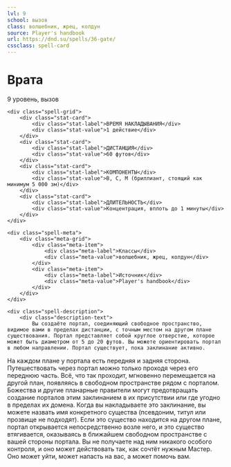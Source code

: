 ```yaml
---
lvl: 9
school: вызов
class: волшебник, жрец, колдун
source: Player's handbook
url: https://dnd.su/spells/36-gate/
cssclass: spell-card
---
```


<div class="spell-container">
    <div class="spell-header">
        <h1 class="spell-name">Врата</h1>
        <div class="spell-level">9 уровень, вызов</div>
    </div>
    
    <div class="spell-grid">
        <div class="stat-card">
            <div class="stat-label">ВРЕМЯ НАКЛАДЫВАНИЯ</div>
            <div class="stat-value">1 действие</div>
        </div>
        <div class="stat-card">
            <div class="stat-label">ДИСТАНЦИЯ</div>
            <div class="stat-value">60 футов</div>
        </div>
        <div class="stat-card">
            <div class="stat-label">КОМПОНЕНТЫ</div>
            <div class="stat-value">В, С, М (бриллиант, стоящий как минимум 5 000 зм)</div>
        </div>
        <div class="stat-card">
            <div class="stat-label">ДЛИТЕЛЬНОСТЬ</div>
            <div class="stat-value">Концентрация, вплоть до 1 минуты</div>
        </div>
    </div>
    
    <div class="spell-meta">
        <div class="meta-grid">
            <div class="meta-item">
                <div class="meta-label">Классы</div>
                <div class="meta-value">волшебник, жрец, колдун</div>
            </div>
            <div class="meta-item">
                <div class="meta-label">Источник</div>
                <div class="meta-value">Player's handbook</div>
            </div>
        </div>
    </div>
    
    <div class="spell-description">
        <div class="description-text">
            Вы создаёте портал, соединяющий свободное пространство, видимое вами в пределах дистанции, с точным местом на другом плане существования. Портал представляет собой круглое отверстие, которое может быть диаметром от 5 до 20 футов. Вы можете ориентировать портал в любом направлении. Портал существует, пока заклинание активно.
На каждом плане у портала есть передняя и задняя сторона. Путешествовать через портал можно только проходя через его переднюю часть. Всё, что так проходит, мгновенно перемещается на другой план, появляясь в свободном пространстве рядом с порталом.
Божества и другие планарные правители могут предотвращать создание порталов этим заклинанием в их присутствии или где угодно в пределах их домена.
Когда вы накладываете это заклинание, вы можете назвать имя конкретного существа (псевдоним, титул или прозвище не подходят). Если это существо находится на другом плане, портал открывается непосредственно возле него, и это существо втягивается, оказываясь в ближайшем свободном пространстве с вашей стороны портала. Вы не получаете над ним никакого особого контроля, и оно может действовать так, как сочтёт нужным Мастер. Оно может уйти, может напасть на вас, а может помочь вам.
        </div>
    </div>
</div>